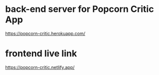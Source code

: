 # back-end server for Popcorn Critic App

https://popcorn-critic.herokuapp.com/

# frontend live link

https://popcorn-critic.netlify.app/

